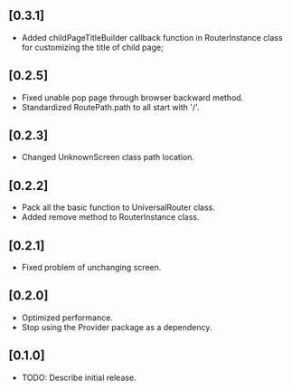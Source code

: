 ## [0.3.1]
- Added childPageTitleBuilder callback function in RouterInstance class
  for customizing the title of child page;
  
## [0.2.5]
- Fixed unable pop page through browser backward method.
- Standardized RoutePath.path to all start with '/'.

## [0.2.3]

- Changed UnknownScreen class path location.


## [0.2.2]

- Pack all the basic function to UniversalRouter class.
- Added remove method to RouterInstance class.

## [0.2.1]

- Fixed problem of unchanging screen.


## [0.2.0]

- Optimized performance.
- Stop using the Provider package as a dependency.


## [0.1.0]

* TODO: Describe initial release.

